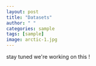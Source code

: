 ```yaml
---
layout: post
title: "Datasets"
author: " "
categories: sample
tags: [sample]
image: arctic-1.jpg
---
```


stay tuned we're working on this !